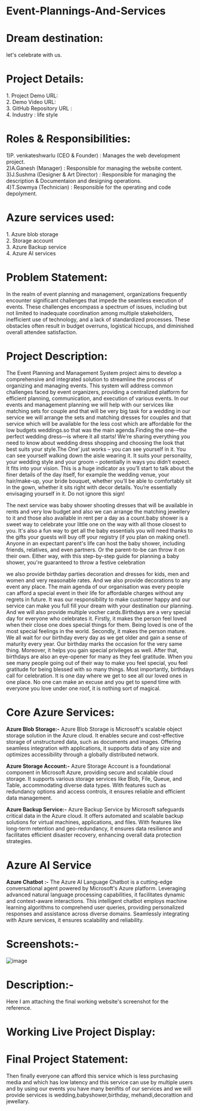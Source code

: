 # Event-Plannings-And-Services
<h1>Dream destination:</h1>
let's celebrate with us.
<h1>Project Details:</h1>
1.	Project Demo URL:<br>
2.	Demo Video URL: <br>
3.	GitHub Repository URL :<br>
4.	Industry : life style<br>

<h1>Roles & Responsibilities:</h1>
1)P. venkateshwarlu (CEO & Founder)                : Manages the web development project.<br>
2)A.Ganesh (Manager)                              : Responsible for managing the website content.<br>
3)J.Sushma (Designer & Art Director)              : Responsible for managing the description & Documentaion and designing operations.<br>
4)T.Sowmya (Technician)                           : Responsible for the operating and code depolyment.<br>

<h1>Azure services used:</h1>
1.	Azure blob storage<br>
2.	Storage account<br>
3.	Azure Backup service<br>
4.	Azure AI services<br>

<h1>Problem Statement:</h1>
In the realm of event planning and management, organizations frequently encounter significant challenges that impede the seamless execution of events. These challenges encompass a spectrum of issues, including but not limited to inadequate coordination among multiple stakeholders, inefficient use of technology, and a lack of standardized processes. These obstacles often result in budget overruns, logistical hiccups, and diminished overall attendee satisfaction.

<h1>Project Description:</h1>
The Event Planning and Management System project aims to develop a comprehensive and integrated solution to streamline the process of organizing and managing events. This system will address common challenges faced by event organizers, providing a centralized platform for efficient planning, communication, and execution of various events. In our events and management planning we will help with our services like matching sets for couple and that will be very big task for a wedding in our service we will arrange the sets and matching dresses for couples and that service which will be available for the less cost which are affordable for the low budgets weddings.so that was the main agenda.Finding the one—the perfect wedding dress—is where it all starts! We're sharing everything you need to know about wedding dress shopping and choosing the look that best suits your style.The One’ just works – you can see yourself in it. You can see yourself walking down the aisle wearing it. It suits your personality, your wedding style and your groom – potentially in ways you didn’t expect. It fits into your vision. This is a huge indicator as you’ll start to talk about the finer details of the day itself, for example the wedding venue, your hair/make-up, your bride bouquet, whether you’ll be able to comfortably sit in the gown, whether it sits right with decor details. You’re essentially envisaging yourself in it. Do not ignore this sign!
 
The next service was baby shower shooting dresses that will be available in rents and very low budget and also we can arrange the matching jewellery to it and those also available in rent per a day as a count.baby shower is a sweet way to celebrate your little one on the way with all those closest to you. It's also a fun way to get all the baby essentials you will need thanks to the gifts your guests will buy off your registry (if you plan on making one!).
Anyone in an expectant parent's life can host the baby shower, including friends, relatives, and even partners. Or the parent-to-be can throw it on their own. Either way, with this step-by-step guide for planning a baby shower, you're guaranteed to throw a festive celebration 

we also provide birthday parties decoration and dresses for kids, men and women and very reasonable rates. And we also provide decorations to any event any place. The main agenda of our organisation was every people can afford a special event in their life for affordable charges without any regrets in future. It was our responsibility to make customer happy and our service can make you full fill your dream with your destination our planning. And we will also provide multiple vocher cards.Birthdays are a very special day for everyone who celebrates it. Firstly, it makes the person feel loved when their close one does special things for them. Being loved is one of the most special feelings in the world.
Secondly, it makes the person mature. We all wait for our birthday every day as we get older and gain a sense of maturity every year. Our birthday marks the occasion for the very same thing. Moreover, it helps you gain special privileges as well.
After that, birthdays are also an eye-opener for many as they feel gratitude. When you see many people going out of their way to make you feel special, you feel gratitude for being blessed with so many things.
Most importantly, birthdays call for celebration. It is one day where we get to see all our loved ones in one place. No one can make an excuse and you get to spend time with everyone you love under one roof, it is nothing sort of magical.

<h1>Core Azure Services:</h1>
<b>Azure Blob Storage:-</b> Azure Blob Storage is Microsoft's scalable object storage solution in the Azure cloud. It enables secure and cost-effective storage of unstructured data, such as documents and images. Offering seamless integration with applications, it supports data of any size and optimizes accessibility through a globally distributed network. 

<b>Azure Storage Account:-</b> Azure Storage Account is a foundational component in Microsoft Azure, providing secure and scalable cloud storage. It supports various storage services like Blob, File, Queue, and Table, accommodating diverse data types. With features such as redundancy options and access controls, it ensures reliable and efficient data management.
 
 <b>Azure Backup Service:-</b> Azure Backup Service by Microsoft safeguards critical data in the Azure cloud. It offers automated and scalable backup solutions for virtual machines, applications, and files. With features like long-term retention and geo-redundancy, it ensures data resilience and facilitates efficient disaster recovery, enhancing overall data protection strategies.

<h1>Azure AI Service</h1>
<b>Azure Chatbot :-</b> The Azure AI Language Chatbot is a cutting-edge conversational agent powered by Microsoft's Azure platform. Leveraging advanced natural language processing capabilities, it facilitates dynamic and context-aware interactions. This intelligent chatbot employs machine learning algorithms to comprehend user queries, providing personalized responses and assistance across diverse domains. Seamlessly integrating with Azure services, it ensures scalability and reliability.
<h1>Screenshots:-</h1>

![image](https://github.com/PendemVenkateswarlu/Event-Plannings-And-Services/assets/113766822/a5b65c49-943e-435d-8bd6-4dc05aaab9da)








<h1>Description:-</h1>
Here I am attaching the final working website's screenshot for the reference.
<h1>Working Live Project Display:</h1>





<h1>Final Project Statement:</h1>
Then finally everyone can afford this service which is less purchasing media and which has low latency and this service can use by multiple users and by using our events you have many benifits of our services and we will provide services is wedding,babyshower,birthday, mehandi,decorattion and jewellary.
